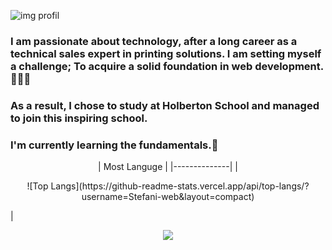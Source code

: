 ![img profil](https://media.licdn.com/dms/image/D4E16AQEj-ETgkTbHaA/profile-displaybackgroundimage-shrink_350_1400/0/1706736820643?e=1716422400&v=beta&t=yP7UyW11M-mYxMOAEWcwsx3gBVVOLvpniWi79nweTi8)
### I am passionate about technology, after a long career as a technical sales expert in printing solutions. I am setting myself a challenge; To acquire a solid foundation in web development. 👩🏼‍💻 
### As a result, I chose to study at Holberton School and managed to join this inspiring school.
### I'm currently learning the fundamentals.👋

<p align='center'>
| Most Languge |
|--------------|
|<p align="center">![Top Langs](https://github-readme-stats.vercel.app/api/top-langs/?username=Stefani-web&layout=compact)</p>|

<p align='center'>
   <a href="https://www.linkedin.com/in/stefani-web/">
       <img src="https://img.shields.io/badge/linkedin-%230077B5.svg?&style=for-the-badge&logo=linkedin&logoColor=white"/>
   </a>
